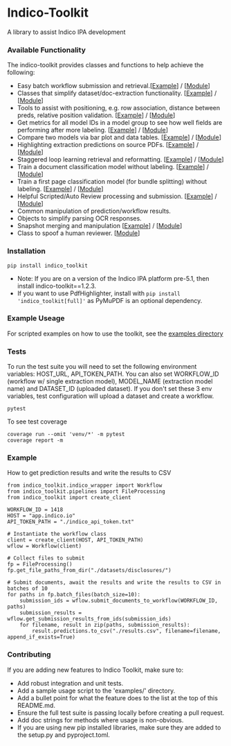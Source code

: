 
# Indico-Toolkit
A library to assist Indico IPA development

### Available Functionality
The indico-toolkit provides classes and functions to help achieve the following:
* Easy batch workflow submission and retrieval.[[Example](./examples/submitting_to_workflow.py)] / [[Module](/indico_toolkit/indico_wrapper/workflow.py)]
* Classes that simplify dataset/doc-extraction functionality. [[Example](./examples/dataset_tasks.py)] / [[Module](/indico_toolkit/indico_wrapper/dataset.py)] 
* Tools to assist with positioning, e.g. row association, distance between preds, relative position validation. [[Example](./examples/row_association.py)] / [[Module](/indico_toolkit/association/association.py)]
* Get metrics for all model IDs in a model group to see how well fields are performing after more labeling. [[Example](./examples/model_metrics.py)] / [[Module](/indico_toolkit/metrics/metrics.py)]
* Compare two models via bar plot and data tables. [[Example](./examples/model_metrics.py)] / [[Module](/indico_toolkit/metrics/plotting.py)]
* Highlighting extraction predictions on source PDFs. [[Example](./examples/pdf_highlighter.py)] / [[Module](/indico_toolkit/highlighter/highlighter.py)]
* Staggered loop learning retrieval and reformatting. [[Example](./examples/staggered_loop.py)] / [[Module](/indico_toolkit/staggered_loop/staggered_loop.py)]
* Train a document classification model without labeling. [[Example](./examples/staggered_loop.py)] / [[Module](/indico_toolkit/staggered_loop/staggered_loop.py)]
* Train a first page classification model (for bundle splitting) without labeling. [[Example](./examples/staggered_loop.py)] / [[Module](/indico_toolkit/staggered_loop/staggered_loop.py)]
* Helpful Scripted/Auto Review processing and submission. [[Example](./examples/auto_review_predictions.py)] / [[Module](/indico_toolkit/auto_review/auto_reviewer.py)]
* Common manipulation of prediction/workflow results.
* Objects to simplify parsing OCR responses.
* Snapshot merging and manipulation [[Example](./examples/merge_snapshots.py)] / [[Module](/indico_toolkit/snapshots/snapshot.py)]
* Class to spoof a human reviewer. [[Module](/indico_toolkit/indico_wrapper/reviewer.py)]

### Installation
```
pip install indico_toolkit
```
* Note: If you are on a version of the Indico IPA platform pre-5.1, then install indico-toolkit==1.2.3.
* If you want to use PdfHighlighter, install with `pip install 'indico_toolkit[full]'` as PyMuPDF is an optional dependency.

### Example Useage
For scripted examples on how to use the toolkit, see the [examples directory](https://github.com/IndicoDataSolutions/Indico-Solutions-Toolkit/tree/main/examples) 

### Tests
To run the test suite you will need to set the following environment variables: HOST_URL, API_TOKEN_PATH.
You can also set WORKFLOW_ID (workflow w/ single extraction model), MODEL_NAME (extraction model name) 
and DATASET_ID (uploaded dataset). If you don't set these 3 env variables, test configuration will 
upload a dataset and create a workflow. 
```
pytest
```
To see test coverage
```
coverage run --omit 'venv/*' -m pytest
coverage report -m
```

### Example 
How to get prediction results and write the results to CSV
```
from indico_toolkit.indico_wrapper import Workflow
from indico_toolkit.pipelines import FileProcessing
from indico_toolkit import create_client

WORKFLOW_ID = 1418
HOST = "app.indico.io"
API_TOKEN_PATH = "./indico_api_token.txt"

# Instantiate the workflow class
client = create_client(HOST, API_TOKEN_PATH)
wflow = Workflow(client)

# Collect files to submit
fp = FileProcessing()
fp.get_file_paths_from_dir("./datasets/disclosures/")

# Submit documents, await the results and write the results to CSV in batches of 10
for paths in fp.batch_files(batch_size=10):
    submission_ids = wflow.submit_documents_to_workflow(WORKFLOW_ID, paths)
    submission_results = wflow.get_submission_results_from_ids(submission_ids)
    for filename, result in zip(paths, submission_results):
        result.predictions.to_csv("./results.csv", filename=filename, append_if_exists=True)

```

### Contributing

If you are adding new features to Indico Toolkit, make sure to:

* Add robust integration and unit tests.
* Add a sample usage script to the 'examples/' directory.
* Add a bullet point for what the feature does to the list at the top of this README.md.
* Ensure the full test suite is passing locally before creating a pull request.
* Add doc strings for methods where usage is non-obvious.
* If you are using new pip installed libraries, make sure they are added to the setup.py and pyproject.toml.
